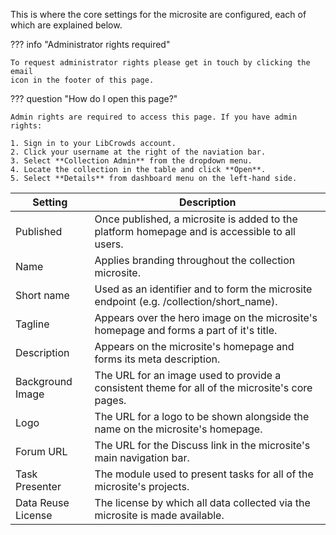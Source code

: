 This is where the core settings for the microsite are configured, each of which
are explained below.

??? info "Administrator rights required"

    To request administrator rights please get in touch by clicking the email
    icon in the footer of this page.

??? question "How do I open this page?"

    Admin rights are required to access this page. If you have admin rights:

    1. Sign in to your LibCrowds account.
    2. Click your username at the right of the naviation bar.
    3. Select **Collection Admin** from the dropdown menu.
    4. Locate the collection in the table and click **Open**.
    5. Select **Details** from dashboard menu on the left-hand side.

| Setting            | Description
|--------------------|------------------------------------------------------------------------------------------------|
| Published          | Once published, a microsite is added to the platform homepage and is accessible to all users.  |
| Name               | Applies branding throughout the collection microsite.                                          |
| Short name         | Used as an identifier and to form the microsite endpoint (e.g. /collection/short_name).      |
| Tagline            | Appears over the hero image on the microsite's homepage and forms a part of it's title.        |
| Description        | Appears on the microsite's homepage and forms its meta description.                            |
| Background Image   | The URL for an image used to provide a consistent theme for all of the microsite's core pages. |
| Logo               | The URL for a logo to be shown alongside the name on the microsite's homepage.                 |
| Forum URL          | The URL for the Discuss link in the microsite's main navigation bar.                           |
| Task Presenter     | The module used to present tasks for all of the microsite's projects.                          |
| Data Reuse License | The license by which all data collected via the microsite is made available.                   |
